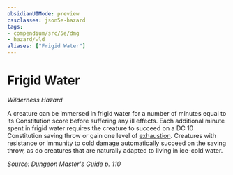 ```yaml
---
obsidianUIMode: preview
cssclasses: json5e-hazard
tags:
- compendium/src/5e/dmg
- hazard/wld
aliases: ["Frigid Water"]
---
```

# Frigid Water
*Wilderness Hazard*  

A creature can be immersed in frigid water for a number of minutes equal to its Constitution score before suffering any ill effects. Each additional minute spent in frigid water requires the creature to succeed on a DC 10 Constitution saving throw or gain one level of [exhaustion](2.%20GM%20Tools/Misc%20DND%20Handbook/compendium/rules/conditions.md#exhaustion). Creatures with resistance or immunity to cold damage automatically succeed on the saving throw, as do creatures that are naturally adapted to living in ice-cold water.

*Source: Dungeon Master's Guide p. 110*